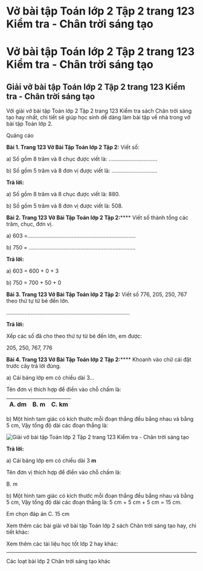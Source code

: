 # Vở bài tập Toán lớp 2 Tập 2 trang 123 Kiểm tra - Chân trời sáng tạo

# Vở bài tập Toán lớp 2 Tập 2 trang 123 Kiểm tra - Chân trời sáng tạo

## Giải vở bài tập Toán lớp 2 Tập 2 trang 123 Kiểm tra - Chân trời sáng tạo

Với giải vở bài tập Toán lớp 2 Tập 2 trang 123 Kiểm tra sách Chân trời sáng tạo hay nhất, chi tiết sẽ giúp học sinh dễ dàng làm bài tập về nhà trong vở bài tập Toán lớp 2.

Quảng cáo

**Bài 1. Trang 123 Vở Bài Tập Toán lớp 2 Tập 2:** Viết số:

a) Số gồm 8 trăm và 8 chục được viết là: …………………………..

b) Số gồm 5 trăm và 8 đơn vị được viết là: ………………………...

**Trả lời:**

a) Số gồm 8 trăm và 8 chục được viết là: 880.

b) Số gồm 5 trăm và 8 đơn vị được viết là: 508.

**Bài 2. Trang 123 Vở Bài Tập Toán lớp 2 Tập 2:****** Viết số thành tổng các trăm, chục, đơn vị.

a) 603 =……………………………………………………………..

b) 750 = …………………………………………………………….

**Trả lời:**

a) 603 = 600 + 0 + 3

b) 750 = 700 + 50 + 0 

**Bài 3. Trang 123 Vở Bài Tập Toán lớp 2 Tập 2:** Viết số 776, 205, 250, 767 theo thứ tự từ bé đến lớn.

………………………………………………………………………

**Trả lời:**

Xếp các số đã cho theo thứ tự từ bé đến lớn, em được:

205, 250, 767, 776

**Bài 4. Trang 123 Vở Bài Tập Toán lớp 2 Tập 2:****** Khoanh vào chữ cái đặt trước cây trả lời đúng.

a) Cái bảng lớp em có chiều dài 3…

Tên đơn vị thích hợp để điền vào chỗ chấm là:

A. dm |  B. m |  C. km  
---|---|---  
  
  


b) Một hình tam giác có kích thước mỗi đoạn thẳng đều bẳng nhau và bằng 5 cm, Vậy tổng độ dài các đoạn thẳng là:

![Giải vở bài tập Toán lớp 2 Tập 2 trang 123 Kiểm tra - Chân trời sáng tạo](https://vietjack.com/vbt-toan-2-ct/images/kiem-tra-trang-123-1.png)

**Trả lời:**

a) Cái bảng lớp em có chiều dài 3 **m**

Tên đơn vị thích hợp để điền vào chỗ chấm là:

B. m

b) Một hình tam giác có kích thước mỗi đoạn thẳng đều bẳng nhau và bằng 5 cm, Vậy tổng độ dài các đoạn thẳng là: 5 cm + 5 cm + 5 cm = 15 cm.

Em chọn đáp án C. 15 cm

Xem thêm các bài giải vở bài tập Toán lớp 2 sách Chân trời sáng tạo hay, chi tiết khác:

Xem thêm các tài liệu học tốt lớp 2 hay khác:

* * *

Các loạt bài lớp 2 Chân trời sáng tạo khác
